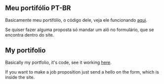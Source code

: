 ## Meu portifólio PT-BR

Basicamente meu portifólio, o código dele, veja ele funcionando [aqui](http://iamigor.surge.sh/).

Se quiser fazer alguma proposta só mandar um alô no formulário, que se encontra dentro do site.

## My portifolio

Basically my portfolio, it's code, see it working [here](http://iamigor.surge.sh/).

If you want to make a job proposition just send a hello on the form, which is inside the site.

